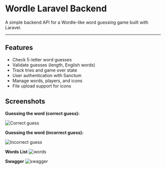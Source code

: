 
# Wordle Laravel Backend

A simple backend API for a Wordle-like word guessing game built with Laravel.

---

## Features

- Check 5-letter word guesses  
- Validate guesses (length, English words)  
- Track tries and game over state  
- User authentication with Sanctum  
- Manage words, players, and icons  
- File upload support for icons  


## Screenshots

**Guessing the word (correct guess):**

![Correct guess](/storage/app/public/screenshots/Screenshot%202025-07-02%20204025.png)

**Guessing the word (incorrect guess):**

![Incorrect guess](/storage/app/public/screenshots/Screenshot%202025-07-02%20204008.png)

**Words List**
![words](/storage/app/public/screenshots/Screenshot%202025-07-02%20204047.png)

**Swagger**
![swagger](/storage/app/public/screenshots/Screenshot%202025-07-02%20203120.png)
